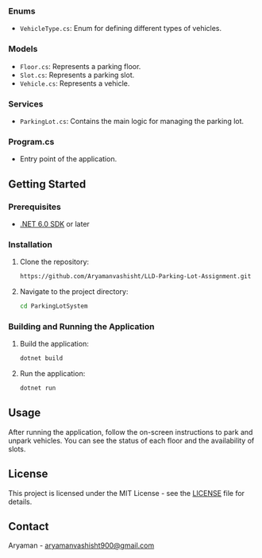 
### Enums

- `VehicleType.cs`: Enum for defining different types of vehicles.

### Models

- `Floor.cs`: Represents a parking floor.
- `Slot.cs`: Represents a parking slot.
- `Vehicle.cs`: Represents a vehicle.

### Services

- `ParkingLot.cs`: Contains the main logic for managing the parking lot.

### Program.cs

- Entry point of the application.

## Getting Started

### Prerequisites

- [.NET 6.0 SDK](https://dotnet.microsoft.com/download/dotnet/6.0) or later

### Installation

1. Clone the repository:
    ```sh
    https://github.com/Aryamanvashisht/LLD-Parking-Lot-Assignment.git
    ```

2. Navigate to the project directory:
    ```sh
    cd ParkingLotSystem
    ```

### Building and Running the Application

1. Build the application:
    ```sh
    dotnet build
    ```

2. Run the application:
    ```sh
    dotnet run
    ```

## Usage

After running the application, follow the on-screen instructions to park and unpark vehicles. You can see the status of each floor and the availability of slots.


## License

This project is licensed under the MIT License - see the [LICENSE](LICENSE) file for details.

## Contact

Aryaman - [aryamanvashisht900@gmail.com](mailto:aryamanvashisht900@gmail.com)

